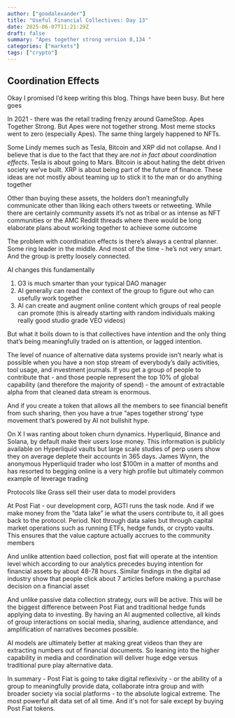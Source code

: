 ```yaml
---
author: ["goodalexander"]
title: "Useful Financial Collectives: Day 13"
date: 2025-06-07T11:21:29Z
draft: false
summary: "Apes together strong version 8,134 "
categories: ["markets"]
tags: ["crypto"]
---
```

## Coordination Effects

Okay I promised I’d keep writing this blog. Things have been busy. But here goes

In 2021 - there was the retail trading frenzy around GameStop. Apes Together Strong. But Apes were not together strong. Most meme stocks went to zero (especially Apes). The same thing largely happened to NFTs. 

Some Lindy memes such as Tesla, Bitcoin and XRP did not collapse. And I believe that is due to the fact that they are *not in fact about coordination effects*. Tesla is about going to Mars. Bitcoin is about hating the debt driven society we’ve built. XRP is about being part of the future of finance. These ideas are not mostly about teaming up to stick it to the man or do anything together

Other than buying these assets, the holders don’t meaningfully communicate other than liking each others tweets or retweeting. While there are certainly community assets it’s not as tribal or as intense as NFT communities or the AMC Reddit threads where there would be long elaborate plans about working together to achieve some outcome 

The problem with coordination effects is there’s always a central planner. Some ring leader in the middle. And most of the time - he’s not very smart. And the group is pretty loosely connected. 

AI changes this fundamentally
1. O3 is much smarter than your typical DAO manager
2. AI generally can read the context of the group to figure out who can usefully work together
3. AI can create and augment online content which groups of real people can promote (this is already starting with random individuals making really good studio grade VEO videos)

But what it boils down to is that collectives have *intention* and the only thing that’s being meaningfully traded on is attention, or lagged intention. 

The level of nuance of alternative data systems provide isn’t nearly what is possible when you have a non stop stream of everybody’s daily activities, tool usage, and investment journals. If you get a group of people to contribute that - and those people represent the top 10% of global capability (and therefore the majority of spend) - the amount of extractable alpha from that cleaned data stream is enormous.

And if you create a token that allows all the members to see financial benefit from such sharing, then you have a true “apes together strong’ type movement that’s powered by AI not bullshit hype.

On X I was ranting about token churn dynamics. Hyperliquid, Binance and Solana, by default make their users lose money. This information is publicly available on Hyperliquid vaults but large scale studies of perp users show they on average deplete their accounts in 365 days. James Wynn, the anonymous Hyperliquid trader who lost $100m in a matter of months and has resorted to begging online is a very high profile but ultimately common example of leverage trading 

Protocols like Grass sell their user data to model providers

At Post Fiat - our development corp, AGTI runs the task node. And if we make money from the “data lake” ie what the users contribute to, it all goes back to the protocol. Period. Not through data sales but through capital market operations such as running ETFs, hedge funds, or crypto vaults. This ensures that the value capture actually accrues to the community members 

And unlike attention baed collection, post fiat will operate at the intention level which according to our analytics precedes buying intention for financial assets by about 48-78 hours. Similar findings in the digital ad industry show that people click about 7 articles before making a purchase decision on a financial asset 

And unlike passive data collection strategy, ours will be active. This will be the biggest difference between Post Fiat and traditional hedge funds applying data to investing. By having an AI augmented collective, all kinds of group interactions on social media, sharing, audience attendance, and amplification of narratives becomes possible.

AI models are ultimately better at making great videos than they are extracting numbers out of financial documents. So leaning into the higher capability in media and coordination will deliver huge edge versus traditional pure play alternative data. 

In summary - Post Fiat is going to take digital reflexivity - or the ability of a group to meaningfully provide data, collaborate intra group and with broader society via social platforms - to the absolute logical extreme. The most powerful alt data set of all time. And it's not for sale except by buying Post Fiat tokens. 

<div style="height: 30vh">  
    <script 
        src="https://cdn.jsdelivr.net/ghost/signup-form@~0.2/umd/signup-form.min.js" 
        data-background-color="#2B2B2B"    
        data-text-color="#ffffff"
        data-button-color="#2d2d2d"       
        data-button-text-color="#ffffff"
        data-title="goodalexander" 
        data-description="Navigating the Post Fiat reality" 
        data-site="https://goodalexander.ghost.io/" 
        data-locale="en" 
        async>
    </script>
</div>
